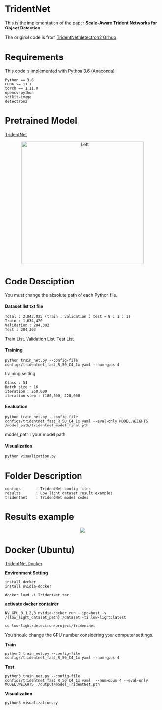 # TridentNet

This is the implementation of the paper **Scale-Aware Trident Networks for Object Detection**

The original code is from [TridentNet detectron2 Github](https://github.com/facebookresearch/detectron2/tree/main/projects/TridentNet)

# Requirements

This code is implemented with Python 3.6 (Anaconda)

```
Python == 3.6
CUDA >= 11.1
torch == 1.11.0
opencv-python
scikit-image
detectron2
```

# Pretrained Model
[TridentNet](https://koreaoffice-my.sharepoint.com/:u:/g/personal/rmawngh_korea_ac_kr/Ec6b50O6SMpPuVZsTZLI6dQBvaF6xpKN6OQ3SjbNRye6tQ?e=8TBlbV)

<p align="center">
<img alt="Left" width="400" height "400" src="https://user-images.githubusercontent.com/46700730/209906055-ddbb985a-28f8-4976-89f8-5fe6c68287d7.png">
</p>

# Code Desciption
You must change the absolute path of each Python file.

#### Dataset list txt file

```
Total : 2,043,025 (train : validation : test = 8 : 1 : 1)
Train : 1,634,420
Validation : 204,302
Test : 204,303
```

[Train List](https://koreaoffice-my.sharepoint.com/:t:/g/personal/rmawngh_korea_ac_kr/EcS7Avk-PT1Lp6hCkNdnMlEBkmKyDiqhdd5mfafZTL97kQ?e=BnRZA9), 
[Validation List](https://koreaoffice-my.sharepoint.com/:t:/g/personal/rmawngh_korea_ac_kr/EZWcJgxm5ERFjbDFaalu0uUBniZmsytCZqfz9ITLxq_MHw?e=MCS4PF), 
[Test List](https://koreaoffice-my.sharepoint.com/:t:/g/personal/rmawngh_korea_ac_kr/ESktQjLFadJLj9IusAJLFBwBkvKiVcx5RTZGatxcOOYjFg?e=09znk8)

#### Training
```
python train_net.py --config-file configs/tridentnet_fast_R_50_C4_1x.yaml --num-gpus 4
```

training setting
```
Class : 51
Batch size : 16
iteration : 250,000
iteration step : (180,000, 220,000)
```

#### Evaluation
```
python train_net.py --config-file configs/tridentnet_fast_R_50_C4_1x.yaml --eval-only MODEL.WEIGHTS /model_path/tridentnet_model_final.pth
```
model_path : your model path

#### Visualization
```
python visualization.py
```

# Folder Description

```
configs       : TridentNet config files
results       : Low light dataset result examples
tridentnet    : TridentNet model codes
```

# Results example

<p align="center">
<img src="https://user-images.githubusercontent.com/46700730/203223053-45dd67c2-289c-4b45-b0e7-4ba1fd7a4353.gif">
</p>




# Docker (Ubuntu)

[TridentNet Docker](https://koreaoffice-my.sharepoint.com/:u:/g/personal/rmawngh_korea_ac_kr/EVKfv6VFAMdGoYlDPd-4MGoB2X6Tt58m-gKH0iGhIrkcJg?e=bCxANZ)

**Environment Setting**
```
install docker
install nvidia-docker

docker load -i TridentNet.tar
```

**activate docker container**
```
NV_GPU 0,1,2,3 nvidia-docker run --ipc=host -v /{low_light_dataset_path}:/dataset -ti low-light:latest

cd low-light/detectron/project/TridentNet
```
You should change the GPU number considering your computer settings.

**Train**
```
python3 train_net.py --config-file configs/tridentnet_fast_R_50_C4_1x.yaml --num-gpus 4
```

**Test**
```
python3 train_net.py --config-file configs/tridentnet_fast_R_50_C4_1x.yaml  --num-gpus 4 --eval-only MODEL.WEIGHTS ./output/model_TridentNet.pth
```

**Visualization**
```
python3 visualization.py
```

